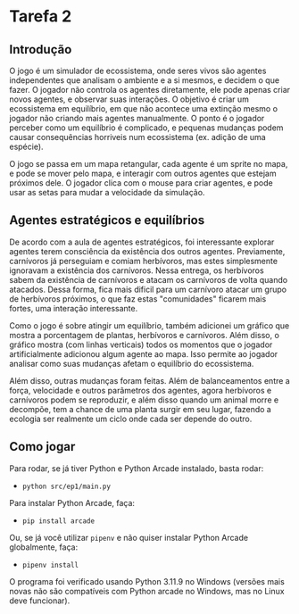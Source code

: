 # Tarefa 2

## Introdução

O jogo é um simulador de ecossistema, onde seres vivos são agentes independentes que analisam o ambiente e a si mesmos, e decidem o que fazer. O jogador não controla os agentes diretamente, ele pode apenas criar novos agentes, e observar suas interações. O objetivo é criar um ecossistema em equilíbrio, em que não acontece uma extinção mesmo o jogador não criando mais agentes manualmente. O ponto é o jogador perceber como um equilíbrio é complicado, e pequenas mudanças podem causar consequências horriveis num ecossistema (ex. adição de uma espécie).

O jogo se passa em um mapa retangular, cada agente é um sprite no mapa, e pode se mover pelo mapa, e interagir com outros agentes que estejam próximos dele. O jogador clica com o mouse para criar agentes, e pode usar as setas para mudar a velocidade da simulação.

## Agentes estratégicos e equilíbrios

De acordo com a aula de agentes estratégicos, foi interessante explorar agentes terem consciência da existência dos outros agentes. Previamente, carnívoros já perseguiam e comiam herbívoros, mas estes simplesmente ignoravam a existência dos carnívoros. Nessa entrega, os herbívoros sabem da existência de carnívoros e atacam os carnívoros de volta quando atacados. Dessa forma, fica mais dificil para um carnívoro atacar um grupo de herbívoros próximos, o que faz estas "comunidades" ficarem mais fortes, uma interação interessante.

Como o jogo é sobre atingir um equilíbrio, também adicionei um gráfico que mostra a porcentagem de plantas, herbívoros e carnívoros. Além disso, o gráfico mostra (com linhas verticais) todos os momentos que o jogador artificialmente adicionou algum agente ao mapa. Isso permite ao jogador analisar como suas mudanças afetam o equilíbrio do ecossistema.

Além disso, outras mudanças foram feitas. Além de balanceamentos entre a força, velocidade e outros parâmetros dos agentes, agora herbívoros e carnívoros podem se reproduzir, e além disso quando um animal morre e decompõe, tem a chance de uma planta surgir em seu lugar, fazendo a ecologia ser realmente um ciclo onde cada ser depende do outro.

## Como jogar
Para rodar, se já tiver Python e Python Arcade instalado, basta rodar:
- `python src/ep1/main.py`

Para instalar Python Arcade, faça:
- `pip install arcade`

Ou, se já você utilizar `pipenv` e não quiser instalar Python Arcade globalmente, faça:
- `pipenv install`

O programa foi verificado usando Python 3.11.9 no Windows (versões mais novas não são compatíveis com Python arcade no Windows, mas no Linux deve funcionar).